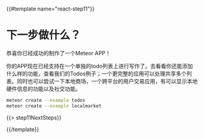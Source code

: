 {{#template name="react-step11"}}

# 下一步做什么？

恭喜你已经成功的制作了一个Meteor APP！

你的APP现在已经支持在一个单独的todo列表上进行写作了。去看看你还能添加什么样的功能，查看我们的Todos例子；一个更完整的应用可以处理共享多个列表。同时也可以尝试一下本地商场，一个跨平台的用户交易应用，有可以显示本地硬件信息的功能以及社交功能。

```bash
meteor create --example todos
meteor create --example localmarket
```

{{> step11NextSteps}}

{{/template}}
